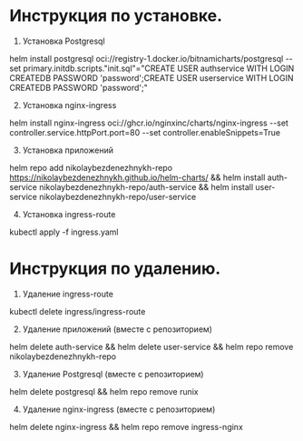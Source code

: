 # Инструкция по установке.

1. Установка Postgresql

helm install postgresql oci://registry-1.docker.io/bitnamicharts/postgresql --set primary.initdb.scripts."init\.sql"="CREATE USER authservice WITH LOGIN CREATEDB PASSWORD 'password';CREATE USER userservice WITH LOGIN CREATEDB PASSWORD 'password';"

2. Установка nginx-ingress

helm install nginx-ingress oci://ghcr.io/nginxinc/charts/nginx-ingress --set controller.service.httpPort.port=80 --set controller.enableSnippets=True

3. Установка приложений

helm repo add nikolaybezdenezhnykh-repo https://nikolaybezdenezhnykh.github.io/helm-charts/ && helm install auth-service nikolaybezdenezhnykh-repo/auth-service && helm install user-service nikolaybezdenezhnykh-repo/user-service

4. Установка ingress-route

kubectl apply -f ingress.yaml

# Инструкция по удалению.

1. Удаление ingress-route

kubectl delete ingress/ingress-route

2. Удаление приложений (вместе с репозиторием)

helm delete auth-service && helm delete user-service && helm repo remove nikolaybezdenezhnykh-repo

3. Удаление Postgresql (вместе с репозиторием)

helm delete postgresql && helm repo remove runix

4. Удаление nginx-ingress (вместе с репозиторием)

helm delete nginx-ingress && helm repo remove ingress-nginx

